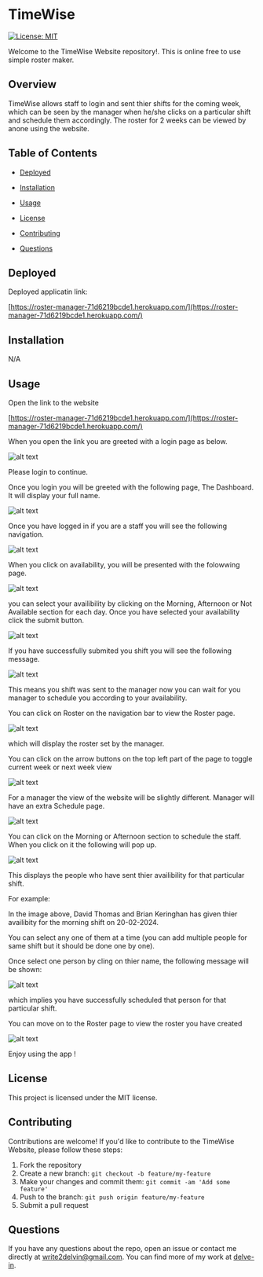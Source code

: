 # TimeWise

[![License: MIT](https://img.shields.io/badge/License-MIT-yellow.svg)](https://opensource.org/licenses/MIT)

Welcome to the TimeWise Website repository!. This is online free to use simple roster maker.

## Overview

TimeWise allows staff to login and sent thier shifts for the coming week, which can be seen by the manager when he/she clicks on a particular shift and schedule them accordingly. The roster for 2 weeks can be viewed by anone using the website.

## Table of Contents

* [Deployed](#deployed)

* [Installation](#installation)

* [Usage](#usage)
  
* [License](#license)

* [Contributing](#contributing)

* [Questions](#questions)

## Deployed

Deployed applicatin link:

[https://roster-manager-71d6219bcde1.herokuapp.com/](https://roster-manager-71d6219bcde1.herokuapp.com/)

## Installation

N/A

## Usage 

Open the link to the website 

[https://roster-manager-71d6219bcde1.herokuapp.com/](https://roster-manager-71d6219bcde1.herokuapp.com/)

When you open the link you are greeted with a login page as below. 

![alt text](./client/public/image.png)

Please login to continue.

Once you login you will be greeted with the following page, The Dashboard. It will display your full name.

![alt text](./client/public/image-6.png)

Once you have logged in if you are a staff you will see the following navigation. 

![alt text](./client/public/image-1.png)

When you click on availability, you will be presented with the folowwing page.

![alt text](./client/public/image-2.png)

you can select your availibility by clicking on the Morning, Afternoon or Not Available section for each day. Once you have selected your availability click the submit button.

![alt text](./client/public/image-3.png)

If you have successfully submited you shift you will see the following message.

![alt text](./client/public/image-4.png)

This means you shift was sent to the manager now you can wait for you manager to schedule you according to your availability.

You can click on Roster on the navigation bar to view the Roster page.

![alt text](./client/public/image-5.png)

which will display the roster set by the manager.

You can click on the arrow buttons on the top left part of the page to toggle current week or next week view

![alt text](./client/public/image-11.png)

For a manager the view of the website will be slightly different. Manager will have an extra Schedule page.

![alt text](./client/public/image-9.png)

You can click on the Morning or Afternoon section to schedule the staff. When you click on it the following will pop up.

![alt text](./client/public/image-7.png)

This displays the people who have sent thier availibility for that particular shift.

For example: 

In the image above, David Thomas and Brian Keringhan has given thier availibity for the morning shift on 20-02-2024.

You can select any one of them at a time (you can add multiple people for same shift but it should be done one by one).

Once select one person by cling on thier name, the following message will be shown:

![alt text](./client/public/image-8.png)

which implies you have successfully scheduled that person for that particular shift.

You can move on to the Roster page to view the roster you have created

![alt text](./client/public/image-10.png)

Enjoy using the app !

## License

This project is licensed under the MIT license.

## Contributing

Contributions are welcome! If you'd like to contribute to the TimeWise Website, please follow these steps:

1. Fork the repository
2. Create a new branch: `git checkout -b feature/my-feature`
3. Make your changes and commit them: `git commit -am 'Add some feature'`
4. Push to the branch: `git push origin feature/my-feature`
5. Submit a pull request

## Questions

If you have any questions about the repo, open an issue or contact me directly at write2delvin@gmail.com. You can find more of my work at [delve-in](http://github.com/delve-in/).








